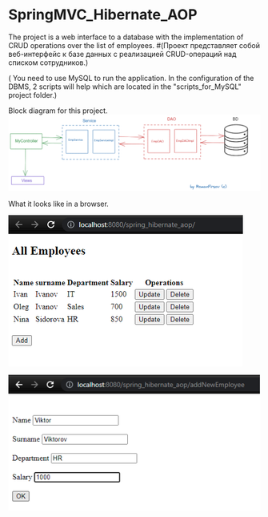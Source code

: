 # SpringMVC_Hibernate_AOP
The project is a web interface to a database with the implementation of СRUD operations over the list of employees.
#(Проект представляет собой веб-интерфейс к базе данных с реализацией CRUD-операций над списком сотрудников.)

( You need to use MySQL to run the application.
In the configuration of the DBMS, 2 scripts will help which are located in the "scripts_for_MySQL" project folder.)

Block diagram for this project.
![alt text](https://github.com/firsovroman/SpringMVC_Hibernate_AOP/raw/main/pictures/1.png)



What it looks like in a browser.



![alt text](https://github.com/firsovroman/SpringMVC_Hibernate_AOP/raw/main/pictures/2.png)





![alt text](https://github.com/firsovroman/SpringMVC_Hibernate_AOP/raw/main/pictures/3.png)

